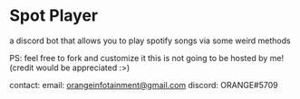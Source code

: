 # Spot Player
 a discord bot that allows you to play spotify songs via some weird methods 
 
 PS: feel free to fork and customize it this is not going to be hosted by me! (credit would be appreciated :>)
 
 contact:
         email: orangeinfotainment@gmail.com
         discord: ORANGE#5709
